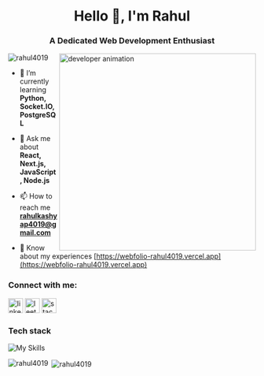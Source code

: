 <h1 align="center">Hello 👋, I'm Rahul</h1>
<h3 align="center">A Dedicated Web Development Enthusiast</h3>

<img align="right" alt="developer animation"  width="400" src="https://media.tenor.com/Li7HobCHqa0AAAAi/trial.gif" />

<p align="left"> <img src="https://komarev.com/ghpvc/?username=rahul4019&label=Profile%20views&color=0e75b6&style=flat" alt="rahul4019" /> </p>

- 🌱 I’m currently learning **Python, Socket.IO, PostgreSQL**

- 💬 Ask me about **React, Next.js, JavaScript, Node.js**

- 📫 How to reach me **rahulkashyap4019@gmail.com**

- 📄 Know about my experiences [https://webfolio-rahul4019.vercel.app](https://webfolio-rahul4019.vercel.app)

<h3 align="left">Connect with me:</h3>
<p align="left">
<a href="https://www.linkedin.com/in/rahul-kumar-170a93227" target="blank"><img src="https://img.shields.io/static/v1?message=LinkedIn&logo=linkedin&label=&color=0077B5&logoColor=white&labelColor=&style=for-the-badge" height="30" alt="linkedin logo"  /></a>
<a href="https://leetcode.com/rahul4019" target="blank"><img src="https://img.shields.io/static/v1?message=LeetCode&logo=leetcode&label=&color=black&logoColor=orange&labelColor=&style=for-the-badge" height="30" alt="leetcode logo"  /></a>
<a href="https://stackoverflow.com/users/19168229/rahul4019" target="blank"><img src="https://img.shields.io/static/v1?message=stackOverflow&logo=stackoverflow&label=&color=gray&logoColor=orange&labelColor=&style=for-the-badge" height="30" alt="stackoverflow logo"  /></a>
</p>

<h3 align="left">Tech stack</h3>

![My Skills](https://skillicons.dev/icons?i=js,react,next,tailwind,redux,express,nodejs,mongodb,ts,postgres,py,bootstrap,cpp)

  

<p><img align="left" src="https://github-readme-stats.vercel.app/api/top-langs?username=rahul4019&show_icons=true&locale=en&layout=compact" alt="rahul4019" /></p>

<p>&nbsp;<img align="center" src="https://github-readme-stats.vercel.app/api?username=rahul4019&show_icons=true&locale=en" alt="rahul4019" /></p>
